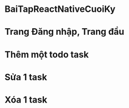 # BaiTapReactNativeCuoiKy

<h1>Trang Đăng nhập, Trang đầu</h1>



<h1>Thêm một todo task</h1>





<h1>Sửa 1 task</h1>



<h1>Xóa 1 task</h1>






